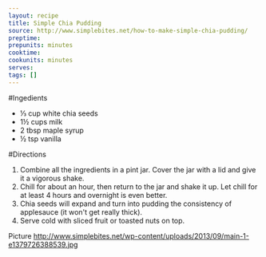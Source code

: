 ```yaml
---
layout: recipe
title: Simple Chia Pudding
source: http://www.simplebites.net/how-to-make-simple-chia-pudding/
preptime: 
prepunits: minutes
cooktime: 
cookunits: minutes
serves: 
tags: []
---
```

#Ingedients
* &#8531; cup white chia seeds
* 1&frac12; cups milk
* 2 tbsp maple syrup
* &frac12; tsp vanilla

#Directions
1. Combine all the ingredients in a pint jar. Cover the jar with a lid and give it a vigorous shake.
2. Chill for about an hour, then return to the jar and shake it up. Let chill for at least 4 hours and overnight is even better.
3. Chia seeds will expand and turn into pudding the consistency of applesauce (it won't get really thick).
4. Serve cold with sliced fruit or toasted nuts on top.

Picture
http://www.simplebites.net/wp-content/uploads/2013/09/main-1-e1379726388539.jpg